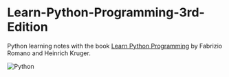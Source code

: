 # Learn-Python-Programming-3rd-Edition

Python learning notes with the book [Learn Python Programming](https://www.packtpub.com/product/learn-python-programming-third-edition/9781801815093) by Fabrizio Romano and Heinrich Kruger.

![Python](https://tenor.com/view/snake-harry-potter-zoo-parseltongue-gif-13987021)